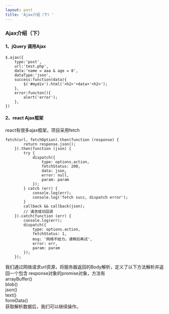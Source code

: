 ```yaml
---
layout: post
title: 'Ajax介绍（下）'
---
```

### Ajax介绍（下）
#### 1、jQuery 调用Ajax 
``` 
$.ajax({
	type:'post',
	url:'test.php',
	data:'name = aaa & age = 8',
	dataType:'json',
	success:function(data){
		$('#mydiv').html('<h2>'+data+'<h2>');
	},
	error:functon(){
		alert('error');
	},
}) 
```
#### 2、react Ajax框架
react有很多ajax框架，项目采用fetch  
```
fetch(url, fetchOption).then(function (response) {
		return response.json();
	}).then(function (json) {
		try {
			dispatch({
				type: options.action,
				fetchStatus: 200,
				data: json,
				error: null,
				param: param
			});
		} catch (err) {
			console.log(err);
			console.log('fetch succ, dispatch error');
		}
		callback && callback(json);
		// 请求成功回调
	}).catch(function (err) {
		console.log(err);
		dispatch({
			type: options.action,
			fetchStatus: 1,
			msg: '网络不给力，请稍后再试',
			error: err,
			param: param
		});
	});
```
我们通过网络请求url资源，将服务器返回的Body解析，定义了以下方法解析并返回一个包含 response对象的promise对象，方法有  
arrayBuffer()  
blob()  
json()  
text()  
formData()  
获取解析数据后，我们可以继续操作。